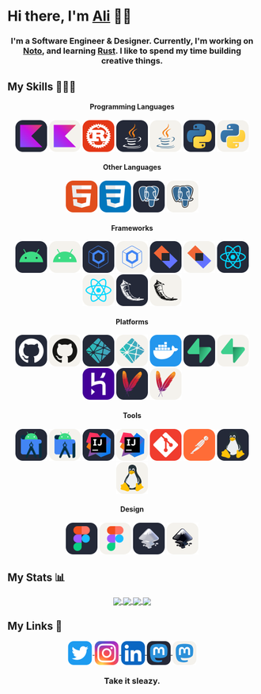 # Hi there, I'm  <a href="https://alialbaali.com">Ali</a> 👋🏻

<div align="center">

<h3>
 I'm a Software Engineer & Designer. Currently, I'm working on <a href="https://github.com/alialbaali/Noto">Noto</a>, and learning <a href="https://www.rust-lang.org/">Rust</a>. I like to spend my time building creative things.
</h3>

</div>

## My Skills 👨🏻‍💻

<div align="center">

<h4>Programming Languages</h4>

<div align="center">
<img src="images/Kotlin-Dark.svg#gh-light-mode-only" alt="Kotlin" height="64">
<img src="images/Kotlin-Light.svg#gh-dark-mode-only" alt="Kotlin" height="64">
<img src="images/Rust.svg" alt="Rust" height="64">
<img src="images/Java-Dark.svg#gh-light-mode-only" alt="Java" height="64">
<img src="images/Java-Light.svg#gh-dark-mode-only" alt="Java" height="64">
<img src="images/Python-Dark.svg#gh-light-mode-only" alt="Python" height="64">
<img src="images/Python-Light.svg#gh-dark-mode-only" alt="Python" height="64">
</div>

<h4>Other Languages</h4>

<div align="center">
<img src="images/HTML.svg" alt="HTML" height="64">
<img src="images/CSS.svg" alt="CSS" height="64">
<img src="images/Postgres-Dark.svg#gh-light-mode-only" alt="Postgres" height="64">
<img src="images/Postgres-Light.svg#gh-dark-mode-only" alt="Postgres" height="64">
</div>

<h4>Frameworks</h4>

<div align="center">
<img src="images/Android-Dark.svg#gh-light-mode-only" alt="Android" height="64">
<img src="images/Android-Light.svg#gh-dark-mode-only" alt="Android" height="64">
<img src="images/Compose-Dark.svg#gh-light-mode-only" alt="Compose" height="64">
<img src="images/Compose-Light.svg#gh-dark-mode-only" alt="Compose" height="64">
<img src="images/Ktor-Dark.svg#gh-light-mode-only" alt="Ktor" height="64">
<img src="images/Ktor-Light.svg#gh-dark-mode-only" alt="Ktor" height="64">
<img src="images/React-Dark.svg#gh-light-mode-only" alt="React" height="64">
<img src="images/React-Light.svg#gh-dark-mode-only" alt="React" height="64">
<img src="images/Flask-Dark.svg#gh-light-mode-only" alt="Flask" height="64">
<img src="images/Flask-Light.svg#gh-dark-mode-only" alt="Flask" height="64">
</div>

<h4>Platforms</h4>

<div align="center">
<img src="images/GitHub-Dark.svg#gh-light-mode-only" alt="GitHub" height="64">
<img src="images/GitHub-Light.svg#gh-dark-mode-only" alt="GitHub" height="64">
<img src="images/Netlify-Dark.svg#gh-light-mode-only" alt="Netlify" height="64">
<img src="images/Netlify-Light.svg#gh-dark-mode-only" alt="Netlify" height="64">
<img src="images/Docker.svg" alt="Docker" height="64">
<img src="images/Supabase-Dark.svg#gh-light-mode-only" alt="Supabase" height="64">
<img src="images/Supabase-Light.svg#gh-dark-mode-only" alt="Supabase" height="64">
<img src="images/Heroku.svg" alt="Heroku" height="64">
<img src="images/Maven-Dark.svg#gh-light-mode-only" alt="Maven" height="64">
<img src="images/Maven-Light.svg#gh-dark-mode-only" alt="Maven" height="64">
</div>

<h4>Tools</h4>

<div align="center">
<img src="images/AndroidStudio-Dark.svg#gh-light-mode-only" alt="AndroidStudio" height="64">
<img src="images/AndroidStudio-Light.svg#gh-dark-mode-only" alt="AndroidStudio" height="64">
<img src="images/IntelliJ-Dark.svg#gh-light-mode-only" alt="IntelliJ" height="64">
<img src="images/IntelliJ-Light.svg#gh-dark-mode-only" alt="IntelliJ" height="64">
<img src="images/Git.svg" alt="Git" height="64">
<img src="images/Postman.svg" alt="Postman" height="64">
<img src="images/Linux-Dark.svg#gh-light-mode-only" alt="Linux" height="64">
<img src="images/Linux-Light.svg#gh-dark-mode-only" alt="Linux" height="64">
</div>

<h4>Design</h4>

<div align="center">
<img src="images/Figma-Dark.svg#gh-light-mode-only" alt="Figma" height="64">
<img src="images/Figma-Light.svg#gh-dark-mode-only" alt="Figma" height="64">
<img src="images/Inkscape-Dark.svg#gh-light-mode-only" alt="Inkscape" height="64">
<img src="images/Inkscape-Light.svg#gh-dark-mode-only" alt="Inkscape" height="64">
</div>

</div>

## My Stats 📊

<div align="center">

<a href="https://github.com/alialbaali#gh-light-mode-only">
  <img align="center" src="https://github-readme-stats.vercel.app/api?username=alialbaali&hide=prs,contribs&count_private=true&show_icons=true&include_all_commits=true&custom_title=Ali%'s%20GitHub%20Stats&number_format=long&line_height=30&hide_rank=true&border_radius=16&hide_border=true&hide_title=true&theme=github_dark#gh-light-mode-only" />
</a>

<a href="https://github.com/alialbaali#gh-light-mode-only">
  <img align="center" src="https://github-readme-stats.vercel.app/api/top-langs/?username=alialbaali&layout=compact&langs_count=6&border_radius=16&hide_border=true&hide_title=true&theme=github_dark#gh-light-mode-only" />
</a>

<a href="https://github.com/alialbaali#gh-dark-mode-only">
  <img align="center" src="https://github-readme-stats.vercel.app/api?username=alialbaali&hide=prs,contribs&count_private=true&show_icons=true&include_all_commits=true&custom_title=Ali%'s%20GitHub%20Stats&number_format=long&line_height=30&hide_rank=true&border_radius=16&hide_border=true&hide_title=true&theme=default#gh-dark-mode-only" />
</a>

<a href="https://github.com/alialbaali#gh-dark-mode-only">
  <img align="center" src="https://github-readme-stats.vercel.app/api/top-langs/?username=alialbaali&layout=compact&langs_count=6&border_radius=16&hide_border=true&hide_title=true&theme=default#gh-dark-mode-only" />
</a>

</div>

## My Links 🔗

<div align="center">

<a href="https://twitter.com/ali_albaali">
  <img align="center" src="images/Twitter.svg" height="48"/>
</a>

<a href="https://www.instagram.com/ali.albaali">
  <img align="center" src="images/Instagram.svg" height="48"/>
</a>

<a href="https://www.linkedin.com/in/alialbaali">
  <img align="center" src="images/Linkedin.svg" height="48"/>
</a>

<a href="https://mastodon.social/@alialbaali#gh-light-mode-only">
  <img align="center" src="images/Mastodon-Dark.svg" height="48"/>
</a>

<a href="https://mastodon.social/@alialbaali#gh-dark-mode-only">
  <img align="center" src="images/Mastodon-Light.svg" height="48"/>
</a>

<h3>
Take it sleazy.
</h3>

</div>

